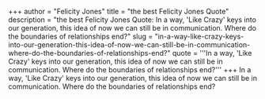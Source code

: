 +++
author = "Felicity Jones"
title = "the best Felicity Jones Quote"
description = "the best Felicity Jones Quote: In a way, 'Like Crazy' keys into our generation, this idea of now we can still be in communication. Where do the boundaries of relationships end?"
slug = "in-a-way-like-crazy-keys-into-our-generation-this-idea-of-now-we-can-still-be-in-communication-where-do-the-boundaries-of-relationships-end?"
quote = '''In a way, 'Like Crazy' keys into our generation, this idea of now we can still be in communication. Where do the boundaries of relationships end?'''
+++
In a way, 'Like Crazy' keys into our generation, this idea of now we can still be in communication. Where do the boundaries of relationships end?

